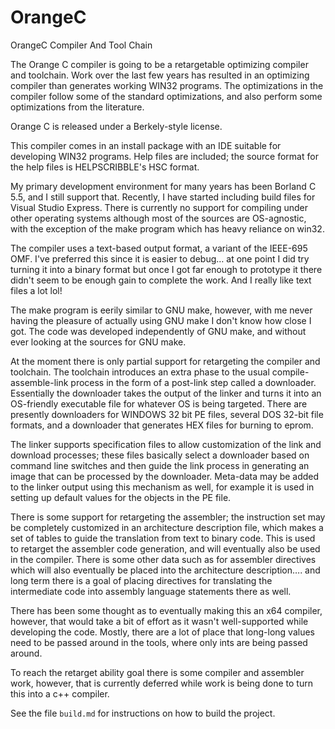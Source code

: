OrangeC
=======

OrangeC Compiler And Tool Chain

The Orange C compiler is going to be a retargetable optimizing compiler and toolchain.  Work over the last few years has resulted in an optimizing compiler than generates working WIN32 programs.  The optimizations in the compiler follow some of the standard optimizations, and also perform some optimizations from the literature.

Orange C is released under a Berkely-style license.

This compiler comes in an install package with an IDE suitable for developing WIN32 programs.  Help files are included; the source format for the help files is HELPSCRIBBLE's HSC format.

My primary development environment for many years has been Borland C 5.5, and I still support that.  Recently, I have started including build files for Visual Studio Express.  There is currently no support for compiling under other operating systems although most of the sources are OS-agnostic, with the exception of the make program which has heavy reliance on win32.

The compiler uses a text-based output format, a variant of the IEEE-695 OMF.   I've preferred this since it is easier to debug…  at one point I did try turning it into a binary format but once I got far enough to prototype it there didn't seem to be enough gain to complete the work.  And I really like text files a lot lol!

The make program is eerily similar to GNU make, however, with me never having the pleasure of actually using GNU make I don't know how close I got.  The code was developed independently of GNU make, and without ever looking at the sources for GNU make.

At the moment there is only partial support for retargeting the compiler and toolchain.  The toolchain introduces an extra phase to the usual compile-assemble-link process in the form of a post-link step called a downloader.  Essentially the downloader takes the output of the linker and turns it into an OS-friendly executable file for whatever OS is being targeted.  There are presently downloaders for WINDOWS 32 bit PE files, several DOS 32-bit file formats, and a downloader that generates HEX files for burning to eprom.

The linker supports specification files to allow customization of the link and download processes; these files basically select a downloader based on command line switches and then guide the link process in generating an image that can be processed by the downloader.  Meta-data may be added to the linker output using this mechanism as well, for example it is used in setting up default values for the objects in the PE file.

There is some support for retargeting the assembler;  the instruction set may be completely customized in an architecture description file, which makes a set of tables to guide the translation from text to binary code.   This is used to retarget the assembler code generation, and will eventually also be used in the compiler.  There is some other data such as for assembler directives which will also eventually be placed into the architecture description….  and long term there is a goal of placing directives for translating the intermediate code into assembly language statements there as well.

There has been some thought as to eventually making this an x64 compiler, however, that would take a bit of effort as it wasn't well-supported while developing the code.  Mostly, there are a lot of place that long-long values need to be passed around in the tools, where only ints are being passed around.

To reach the retarget ability goal there is some compiler and assembler work, however, that is currently deferred while work is being done to turn this into a c++ compiler.

See the file `build.md` for instructions on how to build the project.
